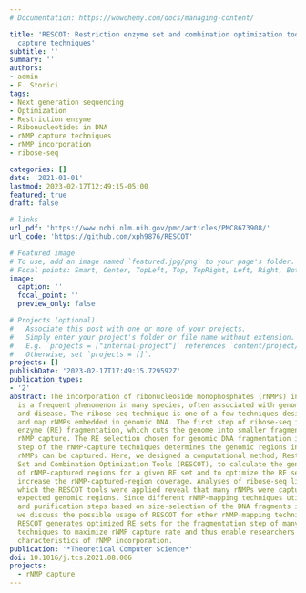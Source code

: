 ```yaml
---
# Documentation: https://wowchemy.com/docs/managing-content/

title: 'RESCOT: Restriction enzyme set and combination optimization tools for rNMP
  capture techniques'
subtitle: ''
summary: ''
authors:
- admin
- F. Storici
tags:
- Next generation sequencing
- Optimization
- Restriction enzyme
- Ribonucleotides in DNA
- rNMP capture techniques
- rNMP incorporation
- ribose-seq

categories: []
date: '2021-01-01'
lastmod: 2023-02-17T12:49:15-05:00
featured: true
draft: false

# links
url_pdf: 'https://www.ncbi.nlm.nih.gov/pmc/articles/PMC8673908/'
url_code: 'https://github.com/xph9876/RESCOT'

# Featured image
# To use, add an image named `featured.jpg/png` to your page's folder.
# Focal points: Smart, Center, TopLeft, Top, TopRight, Left, Right, BottomLeft, Bottom, BottomRight.
image:
  caption: ''
  focal_point: ''
  preview_only: false

# Projects (optional).
#   Associate this post with one or more of your projects.
#   Simply enter your project's folder or file name without extension.
#   E.g. `projects = ["internal-project"]` references `content/project/deep-learning/index.md`.
#   Otherwise, set `projects = []`.
projects: []
publishDate: '2023-02-17T17:49:15.729592Z'
publication_types:
- '2'
abstract: The incorporation of ribonucleoside monophosphates (rNMPs) in genomic DNA
  is a frequent phenomenon in many species, often associated with genome instability
  and disease. The ribose-seq technique is one of a few techniques designed to capture
  and map rNMPs embedded in genomic DNA. The first step of ribose-seq is restriction
  enzyme (RE) fragmentation, which cuts the genome into smaller fragments for subsequent
  rNMP capture. The RE selection chosen for genomic DNA fragmentation in the first
  step of the rNMP-capture techniques determines the genomic regions in which the
  rNMPs can be captured. Here, we designed a computational method, Restriction Enzyme
  Set and Combination Optimization Tools (RESCOT), to calculate the genomic coverage
  of rNMP-captured regions for a given RE set and to optimize the RE set to significantly
  increase the rNMP-captured-region coverage. Analyses of ribose-seq libraries for
  which the RESCOT tools were applied reveal that many rNMPs were captured in the
  expected genomic regions. Since different rNMP-mapping techniques utilize RE fragmentation
  and purification steps based on size-selection of the DNA fragments in the protocol,
  we discuss the possible usage of RESCOT for other rNMP-mapping techniques. In summary,
  RESCOT generates optimized RE sets for the fragmentation step of many rNMP capture
  techniques to maximize rNMP capture rate and thus enable researchers to better study
  characteristics of rNMP incorporation.
publication: '*Theoretical Computer Science*'
doi: 10.1016/j.tcs.2021.08.006
projects:
  - rNMP_capture
---
```

